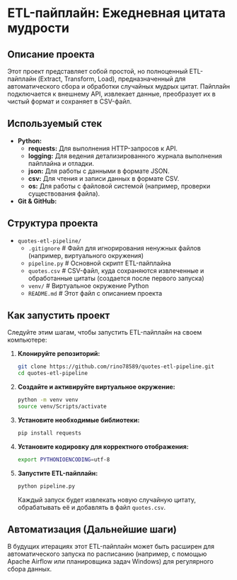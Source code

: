 # ETL-пайплайн: Ежедневная цитата мудрости

## Описание проекта
Этот проект представляет собой простой, но полноценный ETL-пайплайн (Extract, Transform, Load), предназначенный для автоматического сбора и обработки случайных мудрых цитат. Пайплайн подключается к внешнему API, извлекает данные, преобразует их в чистый формат и сохраняет в CSV-файл.

## Используемый стек
*   **Python:** 
    *   **requests:** Для выполнения HTTP-запросов к API.
    *   **logging:** Для ведения детализированного журнала выполнения пайплайна и отладки.
    *   **json:** Для работы с данными в формате JSON.
    *   **csv:** Для чтения и записи данных в формате CSV.
    *   **os:** Для работы с файловой системой (например, проверки существования файла).
*   **Git & GitHub:**

## Структура проекта
- `quotes-etl-pipeline/`
  - `.gitignore`          # Файл для игнорирования ненужных файлов (например, виртуального окружения)
  - `pipeline.py`         # Основной скрипт ETL-пайплайна
  - `quotes.csv`          # CSV-файл, куда сохраняются извлеченные и обработанные цитаты (создается после первого запуска)
  - `venv/`               # Виртуальное окружение Python
  - `README.md`           # Этот файл с описанием проекта

## Как запустить проект
Следуйте этим шагам, чтобы запустить ETL-пайплайн на своем компьютере:

1.  **Клонируйте репозиторий:**
    ```bash
    git clone https://github.com/rino78589/quotes-etl-pipeline.git
    cd quotes-etl-pipeline
    ```

2.  **Создайте и активируйте виртуальное окружение:**
    ```bash
    python -m venv venv
    source venv/Scripts/activate 
    ```

3.  **Установите необходимые библиотеки:**
    ```bash
    pip install requests
    ```

4.  **Установите кодировку для корректного отображения:**
    ```bash
    export PYTHONIOENCODING=utf-8
    ```

5.  **Запустите ETL-пайплайн:**
    ```bash
    python pipeline.py
    ```
    Каждый запуск будет извлекать новую случайную цитату, обрабатывать её и добавлять в файл `quotes.csv`.

## Автоматизация (Дальнейшие шаги)
В будущих итерациях этот ETL-пайплайн может быть расширен для автоматического запуска по расписанию (например, с помощью Apache Airflow или планировщика задач Windows) для регулярного сбора данных.